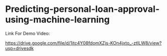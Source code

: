# Predicting-personal-loan-approval-using-machine-learning

Link For Demo Video:

https://drive.google.com/file/d/1itc4Y08fdomXZjs-KOn4jxto_-ztILW8/view?usp=drivesdk
